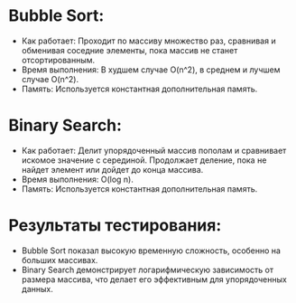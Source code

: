 # Bubble Sort:
- Как работает: Проходит по массиву множество раз, сравнивая и обменивая соседние элементы, пока массив не станет отсортированным.
- Время выполнения: В худшем случае O(n^2), в среднем и лучшем случае O(n^2).
- Память: Используется константная дополнительная память.

# Binary Search:
- Как работает: Делит упорядоченный массив пополам и сравнивает искомое значение с серединой. Продолжает деление, пока не найдет элемент или дойдет до конца массива.
- Время выполнения: O(log n).
- Память: Используется константная дополнительная память.

# Результаты тестирования:
- Bubble Sort показал высокую временную сложность, особенно на больших массивах.
- Binary Search демонстрирует логарифмическую зависимость от размера массива, что делает его эффективным для упорядоченных данных.
